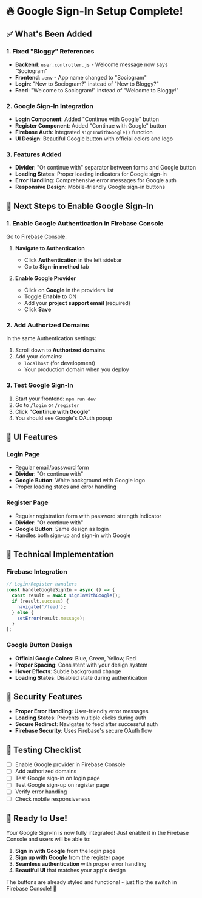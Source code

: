 # 🔥 Google Sign-In Setup Complete!

## ✅ What's Been Added

### 1. **Fixed "Bloggy" References**
- **Backend**: `user.controller.js` - Welcome message now says "Sociogram"
- **Frontend**: `.env` - App name changed to "Sociogram"
- **Login**: "New to Sociogram?" instead of "New to Bloggy?"
- **Feed**: "Welcome to Sociogram!" instead of "Welcome to Bloggy!"

### 2. **Google Sign-In Integration**
- **Login Component**: Added "Continue with Google" button
- **Register Component**: Added "Continue with Google" button
- **Firebase Auth**: Integrated `signInWithGoogle()` function
- **UI Design**: Beautiful Google button with official colors and logo

### 3. **Features Added**
- **Divider**: "Or continue with" separator between forms and Google button
- **Loading States**: Proper loading indicators for Google sign-in
- **Error Handling**: Comprehensive error messages for Google auth
- **Responsive Design**: Mobile-friendly Google sign-in buttons

## 🚀 Next Steps to Enable Google Sign-In

### 1. **Enable Google Authentication in Firebase Console**
Go to [Firebase Console](https://console.firebase.google.com/project/socializein-6bf40):

1. **Navigate to Authentication**
   - Click **Authentication** in the left sidebar
   - Go to **Sign-in method** tab

2. **Enable Google Provider**
   - Click on **Google** in the providers list
   - Toggle **Enable** to ON
   - Add your **project support email** (required)
   - Click **Save**

### 2. **Add Authorized Domains**
In the same Authentication settings:
1. Scroll down to **Authorized domains**
2. Add your domains:
   - `localhost` (for development)
   - Your production domain when you deploy

### 3. **Test Google Sign-In**
1. Start your frontend: `npm run dev`
2. Go to `/login` or `/register`
3. Click **"Continue with Google"**
4. You should see Google's OAuth popup

## 🎨 UI Features

### **Login Page**
- Regular email/password form
- **Divider**: "Or continue with"
- **Google Button**: White background with Google logo
- Proper loading states and error handling

### **Register Page**
- Regular registration form with password strength indicator
- **Divider**: "Or continue with"
- **Google Button**: Same design as login
- Handles both sign-up and sign-in with Google

## 🔧 Technical Implementation

### **Firebase Integration**
```javascript
// Login/Register handlers
const handleGoogleSignIn = async () => {
  const result = await signInWithGoogle();
  if (result.success) {
    navigate('/feed');
  } else {
    setError(result.message);
  }
};
```

### **Google Button Design**
- **Official Google Colors**: Blue, Green, Yellow, Red
- **Proper Spacing**: Consistent with your design system
- **Hover Effects**: Subtle background change
- **Loading States**: Disabled state during authentication

## 🔐 Security Features

- **Proper Error Handling**: User-friendly error messages
- **Loading States**: Prevents multiple clicks during auth
- **Secure Redirect**: Navigates to feed after successful auth
- **Firebase Security**: Uses Firebase's secure OAuth flow

## 🧪 Testing Checklist

- [ ] Enable Google provider in Firebase Console
- [ ] Add authorized domains
- [ ] Test Google sign-in on login page
- [ ] Test Google sign-up on register page
- [ ] Verify error handling
- [ ] Check mobile responsiveness

## 🎉 Ready to Use!

Your Google Sign-In is now fully integrated! Just enable it in the Firebase Console and users will be able to:

1. **Sign in with Google** from the login page
2. **Sign up with Google** from the register page
3. **Seamless authentication** with proper error handling
4. **Beautiful UI** that matches your app's design

The buttons are already styled and functional - just flip the switch in Firebase Console! 🚀
